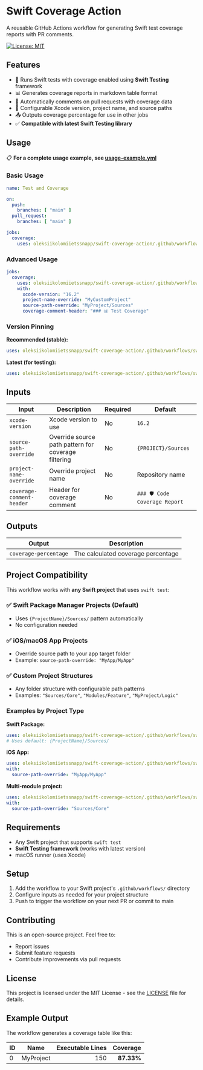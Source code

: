 # Swift Coverage Action

A reusable GitHub Actions workflow for generating Swift test coverage reports with PR comments.

[![License: MIT](https://img.shields.io/badge/License-MIT-yellow.svg)](https://opensource.org/licenses/MIT)

## Features

- 🧪 Runs Swift tests with coverage enabled using **Swift Testing** framework
- 📊 Generates coverage reports in markdown table format
- 💬 Automatically comments on pull requests with coverage data
- 🔧 Configurable Xcode version, project name, and source paths
- 📤 Outputs coverage percentage for use in other jobs
- ✅ **Compatible with latest Swift Testing library**

## Usage

📋 **For a complete usage example, see [usage-example.yml](usage-example.yml)**

### Basic Usage

```yaml
name: Test and Coverage

on:
  push:
    branches: [ "main" ]
  pull_request:
    branches: [ "main" ]

jobs:
  coverage:
    uses: oleksiikolomiietssnapp/swift-coverage-action/.github/workflows/swift-coverage.yml@v0.1.0
```

### Advanced Usage

```yaml
jobs:
  coverage:
    uses: oleksiikolomiietssnapp/swift-coverage-action/.github/workflows/swift-coverage.yml@v0.1.0
    with:
      xcode-version: "16.2"
      project-name-override: "MyCustomProject"
      source-path-override: "MyProject/Sources"
      coverage-comment-header: "### 📊 Test Coverage"
```

### Version Pinning

**Recommended (stable):**
```yaml
uses: oleksiikolomiietssnapp/swift-coverage-action/.github/workflows/swift-coverage.yml@v0.1.0
```

**Latest (for testing):**
```yaml
uses: oleksiikolomiietssnapp/swift-coverage-action/.github/workflows/swift-coverage.yml@main
```

## Inputs

| Input | Description | Required | Default |
|-------|-------------|----------|---------|
| `xcode-version` | Xcode version to use | No | `16.2` |
| `source-path-override` | Override source path pattern for coverage filtering | No | `{PROJECT}/Sources` |
| `project-name-override` | Override project name | No | Repository name |
| `coverage-comment-header` | Header for coverage comment | No | `### 🛡️ Code Coverage Report` |

## Outputs

| Output | Description |
|--------|-------------|
| `coverage-percentage` | The calculated coverage percentage |

## Project Compatibility

This workflow works with **any Swift project** that uses `swift test`:

### ✅ Swift Package Manager Projects (Default)
- Uses `{ProjectName}/Sources/` pattern automatically
- No configuration needed

### ✅ iOS/macOS App Projects
- Override source path to your app target folder
- Example: `source-path-override: "MyApp/MyApp"`

### ✅ Custom Project Structures
- Any folder structure with configurable path patterns
- Examples: `"Sources/Core"`, `"Modules/Feature"`, `"MyProject/Logic"`

### Examples by Project Type

**Swift Package:**
```yaml
uses: oleksiikolomiietssnapp/swift-coverage-action/.github/workflows/swift-coverage.yml@v0.1.0
# Uses default: {ProjectName}/Sources/
```

**iOS App:**
```yaml
uses: oleksiikolomiietssnapp/swift-coverage-action/.github/workflows/swift-coverage.yml@v0.1.0
with:
  source-path-override: "MyApp/MyApp"
```

**Multi-module project:**
```yaml
uses: oleksiikolomiietssnapp/swift-coverage-action/.github/workflows/swift-coverage.yml@v0.1.0
with:
  source-path-override: "Sources/Core"
```

## Requirements

- Any Swift project that supports `swift test`
- **Swift Testing framework** (works with latest version)
- macOS runner (uses Xcode)

## Setup

1. Add the workflow to your Swift project's `.github/workflows/` directory
2. Configure inputs as needed for your project structure
3. Push to trigger the workflow on your next PR or commit to main

## Contributing

This is an open-source project. Feel free to:
- Report issues
- Submit feature requests
- Contribute improvements via pull requests

## License

This project is licensed under the MIT License - see the [LICENSE](LICENSE) file for details.

## Example Output

The workflow generates a coverage table like this:

| ID | Name | Executable Lines | Coverage |
|----|------|-----------------:|---------:|
| 0 | MyProject | 150 | **87.33%** |
